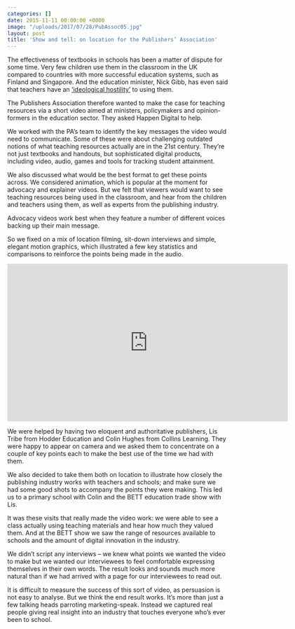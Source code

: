 ```yaml
---
categories: []
date: 2015-11-11 00:00:00 +0000
image: "/uploads/2017/07/28/PubAssoc05.jpg"
layout: post
title: 'Show and tell: on location for the Publishers’ Association'
---
```

The effectiveness of textbooks in schools has been a matter of dispute for some time. Very few children use them in the classroom in the UK compared to countries with more successful education systems, such as Finland and Singapore. And the education minister, Nick Gibb, has even said that teachers have an [‘ideological hostility’](http://www.bbc.co.uk/news/education-30129639) to using them.

The Publishers Association therefore wanted to make the case for teaching resources via a short video aimed at ministers, policymakers and opinion-formers in the education sector. They asked Happen Digital to help.

We worked with the PA’s team to identify the key messages the video would need to communicate. Some of these were about challenging outdated notions of what teaching resources actually are in the 21st century. They’re not just textbooks and handouts, but sophisticated digital products, including video, audio, games and tools for tracking student attainment.

We also discussed what would be the best format to get these points across. We considered animation, which is popular at the moment for advocacy and explainer videos. But we felt that viewers would want to see teaching resources being used in the classroom, and hear from the children and teachers using them, as well as experts from the publishing industry.

Advocacy videos work best when they feature a number of different voices backing up their main message.

So we fixed on a mix of location filming, sit-down interviews and simple, elegant motion graphics, which illustrated a few key statistics and comparisons to reinforce the points being made in the audio.

<iframe src="https://player.vimeo.com/video/127523226?title=0&amp;byline=0&amp;portrait=0" width="640" height="360" frameborder="0" webkitallowfullscreen="" mozallowfullscreen="" allowfullscreen=""></iframe>

We were helped by having two eloquent and authoritative publishers, Lis Tribe from Hodder Education and Colin Hughes from Collins Learning. They were happy to appear on camera and we asked them to concentrate on a couple of key points each to make the best use of the time we had with them.

We also decided to take them both on location to illustrate how closely the publishing industry works with teachers and schools; and make sure we had some good shots to accompany the points they were making. This led us to a primary school with Colin and the BETT education trade show with Lis.

It was these visits that really made the video work: we were able to see a class actually using teaching materials and hear how much they valued them. And at the BETT show we saw the range of resources available to schools and the amount of digital innovation in the industry.

We didn’t script any interviews – we knew what points we wanted the video to make but we wanted our interviewees to feel comfortable expressing themselves in their own words. The result looks and sounds much more natural than if we had arrived with a page for our interviewees to read out.

It is difficult to measure the success of this sort of video, as persuasion is not easy to analyse. But we think the end result works. It’s more than just a few talking heads parroting marketing-speak. Instead we captured real people giving real insight into an industry that touches everyone who’s ever been to school.